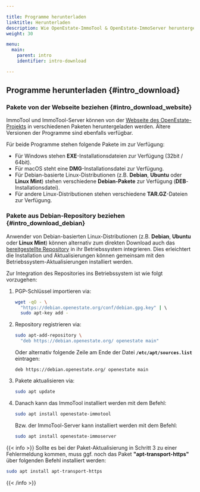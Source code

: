 ```yaml
---

title: Programme herunterladen
linktitle: Herunterladen
description: Wie OpenEstate-ImmoTool & OpenEstate-ImmoServer heruntergeladen werden können…
weight: 30

menu:
  main:
    parent: intro
    identifier: intro-download

---
```


## Programme herunterladen {#intro_download}


### Pakete von der Webseite beziehen {#intro_download_website}

ImmoTool und ImmoTool-Server können von der [Webseite des OpenEstate-Projekts](https://openestate.org/downloads/) in verschiedenen Paketen heruntergeladen werden. Ältere Versionen der Programme sind ebenfalls verfügbar.

Für beide Programme stehen folgende Pakete im zur Verfügung: 

-   Für Windows stehen **EXE**-Installationsdateien zur Verfügung (32bit / 64bit).
-   Für macOS steht eine **DMG**-Installationsdatei zur Verfügung.
-   Für Debian-basierte Linux-Distributionen (z.B. **Debian**, **Ubuntu** oder **Linux Mint**) stehen verschiedene **Debian-Pakete** zur Verfügung (**DEB**-Installationsdatei).
-   Für andere Linux-Distributionen stehen verschiedene **TAR.GZ**-Dateien zur Verfügung.


### Pakete aus Debian-Repository beziehen {#intro_download_debian}

Anwender von Debian-basierten Linux-Distributionen (z.B. **Debian**, **Ubuntu** oder **Linux Mint**) können alternativ zum direkten Download auch das [bereitgestellte Repository](https://debian.openestate.org/) in ihr Betriebssystem integrieren. Dies erleichtert die Installation und Aktualisierungen können gemeinsam mit den Betriebssystem-Aktualisierungen installiert werden.

Zur Integration des Repositories ins Betriebssystem ist wie folgt vorzugehen:

1.  PGP-Schlüssel importieren via:

    ```bash
    wget -qO - \ 
      "https://debian.openestate.org/conf/debian.gpg.key" | \ 
      sudo apt-key add -
    ```

2.  Repository registrieren via:

    ```bash
    sudo apt-add-repository \
      "deb https://debian.openestate.org/ openestate main"
    ```

    Oder alternativ folgende Zeile am Ende der Datei **`/etc/apt/sources.list`** eintragen:

    ```
    deb https://debian.openestate.org/ openestate main
    ```
    
3.  Pakete aktualisieren via:

    ```bash
    sudo apt update
    ```
    
4.  Danach kann das ImmoTool installiert werden mit dem Befehl:

    ```bash
    sudo apt install openestate-immotool
    ```
    
    Bzw. der ImmoTool-Server kann installiert werden mit dem Befehl: 
    
    ```bash
    sudo apt install openestate-immoserver
    ```

{{< info >}}
Sollte es bei der Paket-Aktualisierung in Schritt 3 zu einer Fehlermeldung kommen, muss ggf. noch das Paket **"apt-transport-https"** über folgenden Befehl installiert werden:

```bash
sudo apt install apt-transport-https
```
{{< /info >}}
